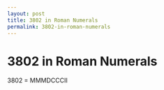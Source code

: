 ```yaml
---
layout: post
title: 3802 in Roman Numerals
permalink: 3802-in-roman-numerals
---
```


# 3802 in Roman Numerals

3802 = MMMDCCCII
